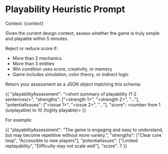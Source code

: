 # Playability Heuristic Prompt

Context:
{context}

Given the current design context, assess whether the game is truly simple and playable within 5 minutes.

Reject or reduce score if:
- More than 2 mechanics
- More than 3 entities
- Win condition uses score, creativity, or memory
- Game includes simulation, color theory, or indirect logic

Return your assessment as a JSON object matching this schema:

{{
  "playabilityAssessment": "<short summary of playability (1-2 sentences)>",
  "strengths": ["<strength 1>", "<strength 2>", "..."],
  "potentialIssues": ["<issue 1>", "<issue 2>", "..."],
  "score": <number from 1 (unplayable) to 10 (highly playable)>
}}

For example:

{{
  "playabilityAssessment": "The game is engaging and easy to understand, but may become repetitive without more variety.",
  "strengths": ["Clear core loop", "Accessible to new players"],
  "potentialIssues": ["Limited replayability", "Difficulty may not scale well"],
  "score": 7
}}
